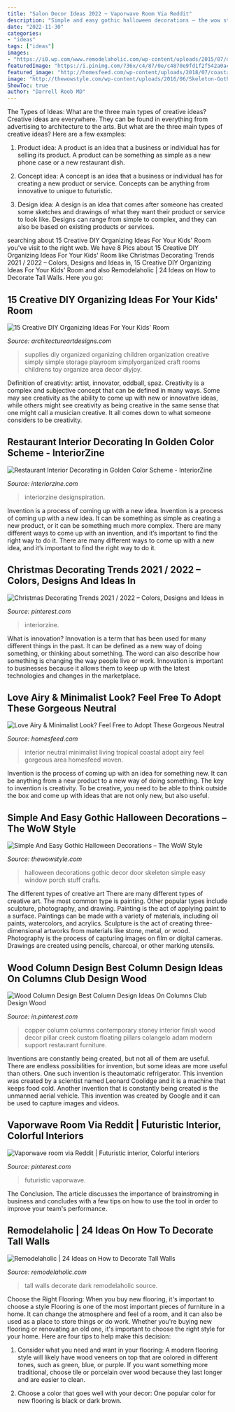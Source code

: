 ```yaml
---
title: "Salon Decor Ideas 2022 ~ Vaporwave Room Via Reddit"
description: "Simple and easy gothic halloween decorations – the wow style"
date: "2022-11-30"
categories:
- "ideas"
tags: ["ideas"]
images:
- "https://i0.wp.com/www.remodelaholic.com/wp-content/uploads/2015/07/dark-upper-half-paintedw-all.jpg?resize=471%2C670&amp;ssl=1"
featuredImage: "https://i.pinimg.com/736x/c4/87/0e/c4870e9fd1f2f542a0acba3497e68725.jpg"
featured_image: "http://homesfeed.com/wp-content/uploads/2018/07/coastal-themed-living-room-in-neutral-tone-soft-neutral-sofa-woven-area-rug-woven-side-table-woven-rocking-chair-medium-size-tropical-houseplants.jpg"
image: "http://thewowstyle.com/wp-content/uploads/2016/06/Skeleton-Gothic-Halloween-Decorations.jpg"
ShowToc: true
author: "Darrell Roob MD"
---
```



The Types of Ideas: What are the three main types of creative ideas?
Creative ideas are everywhere. They can be found in everything from advertising to architecture to the arts. But what are the three main types of creative ideas? Here are a few examples:
1. Product idea: A product is an idea that a business or individual has for selling its product. A product can be something as simple as a new phone case or a new restaurant dish.

2. Concept idea: A concept is an idea that a business or individual has for creating a new product or service. Concepts can be anything from innovative to unique to futuristic.

3. Design idea: A design is an idea that comes after someone has created some sketches and drawings of what they want their product or service to look like. Designs can range from simple to complex, and they can also be based on existing products or services.

	

		
searching about 15 Creative DIY Organizing Ideas For Your Kids&#039; Room you've visit to the right web. We have 8 Pics about 15 Creative DIY Organizing Ideas For Your Kids&#039; Room like Christmas Decorating Trends 2021 / 2022 – Colors, Designs and Ideas in, 15 Creative DIY Organizing Ideas For Your Kids&#039; Room and also Remodelaholic | 24 Ideas on How to Decorate Tall Walls. Here you go:
		
    
## 15 Creative DIY Organizing Ideas For Your Kids&#039; Room

<img loading=lazy src="https://www.architectureartdesigns.com/wp-content/uploads/2017/02/15-Creative-DIY-Organizing-Ideas-For-Your-Kids-Room-12.jpg" onerror="this.onerror=null;this.src='https://tse3.mm.bing.net/th?id=OIP.OFj9x13Io029FNs_lDXlGAHaLI&amp;pid=15.1';" alt="15 Creative DIY Organizing Ideas For Your Kids&#039; Room">

_Source: architectureartdesigns.com_

>supplies diy organized organizing children organization creative simply simple storage playroom simplyorganized craft rooms childrens toy organize area decor diyjoy. 

	

Definition of creativity: artist, innovator, oddball, spaz.
Creativity is a complex and subjective concept that can be defined in many ways. Some may see creativity as the ability to come up with new or innovative ideas, while others might see creativity as being creative in the same sense that one might call a musician creative. It all comes down to what someone considers to be creativity.

    
## Restaurant Interior Decorating In Golden Color Scheme - InteriorZine

<img loading=lazy src="https://www.interiorzine.com/wp-content/uploads/2014/02/restaurant-decor-tradition-modernity.jpg" onerror="this.onerror=null;this.src='https://tse2.mm.bing.net/th?id=OIP.lPVys-z1egnMK5zJMRaoZAHaJE&amp;pid=15.1';" alt="Restaurant Interior Decorating in Golden Color Scheme - InteriorZine">

_Source: interiorzine.com_

>interiorzine designspiration. 

	

Invention is a process of coming up with a new idea.
Invention is a process of coming up with a new idea. It can be something as simple as creating a new product, or it can be something much more complex. There are many different ways to come up with an invention, and it’s important to find the right way to do it. There are many different ways to come up with a new idea, and it’s important to find the right way to do it.

    
## Christmas Decorating Trends 2021 / 2022 – Colors, Designs And Ideas In

<img loading=lazy src="https://i.pinimg.com/736x/3e/76/9e/3e769e1ab61b13a6d2f0a94b5d036b1f.jpg" onerror="this.onerror=null;this.src='https://tse1.mm.bing.net/th?id=OIP.mnnH56iL34Qc3azFUnqD_wHaE-&amp;pid=15.1';" alt="Christmas Decorating Trends 2021 / 2022 – Colors, Designs and Ideas in">

_Source: pinterest.com_

>interiorzine. 

	

What is innovation?
Innovation is a term that has been used for many different things in the past. It can be defined as a new way of doing something, or thinking about something. The word can also describe how something is changing the way people live or work. Innovation is important to businesses because it allows them to keep up with the latest technologies and changes in the marketplace.

    
## Love Airy &amp; Minimalist Look? Feel Free To Adopt These Gorgeous Neutral

<img loading=lazy src="http://homesfeed.com/wp-content/uploads/2018/07/coastal-themed-living-room-in-neutral-tone-soft-neutral-sofa-woven-area-rug-woven-side-table-woven-rocking-chair-medium-size-tropical-houseplants.jpg" onerror="this.onerror=null;this.src='https://tse2.mm.bing.net/th?id=OIP.-duTXNGJUhj05xVt6mod_wHaLH&amp;pid=15.1';" alt="Love Airy &amp; Minimalist Look? Feel Free to Adopt These Gorgeous Neutral">

_Source: homesfeed.com_

>interior neutral minimalist living tropical coastal adopt airy feel gorgeous area homesfeed woven. 

	

Invention is the process of coming up with an idea for something new. It can be anything from a new product to a new way of doing something. The key to invention is creativity. To be creative, you need to be able to think outside the box and come up with ideas that are not only new, but also useful.

    
## Simple And Easy Gothic Halloween Decorations – The WoW Style

<img loading=lazy src="http://thewowstyle.com/wp-content/uploads/2016/06/Skeleton-Gothic-Halloween-Decorations.jpg" onerror="this.onerror=null;this.src='https://tse1.mm.bing.net/th?id=OIP.ES67yB2yk8lPAxvAXqzr0AHaKl&amp;pid=15.1';" alt="Simple And Easy Gothic Halloween Decorations – The WoW Style">

_Source: thewowstyle.com_

>halloween decorations gothic decor door skeleton simple easy window porch stuff crafts. 

	

The different types of creative art
There are many different types of creative art. The most common type is painting. Other popular types include sculpture, photography, and drawing.
Painting is the act of applying paint to a surface. Paintings can be made with a variety of materials, including oil paints, watercolors, and acrylics. Sculpture is the act of creating three-dimensional artworks from materials like stone, metal, or wood. Photography is the process of capturing images on film or digital cameras. Drawings are created using pencils, charcoal, or other marking utensils.

    
## Wood Column Design Best Column Design Ideas On Columns Club Design Wood

<img loading=lazy src="https://i.pinimg.com/736x/c4/87/0e/c4870e9fd1f2f542a0acba3497e68725.jpg" onerror="this.onerror=null;this.src='https://tse1.mm.bing.net/th?id=OIP.amLYeVFMJ2odWJEvRhDG1QHaMe&amp;pid=15.1';" alt="Wood Column Design Best Column Design Ideas On Columns Club Design Wood">

_Source: in.pinterest.com_

>copper column columns contemporary stoney interior finish wood decor pillar creek custom floating pillars colangelo adam modern support restaurant furniture. 

	

Inventions are constantly being created, but not all of them are useful. There are endless possibilities for invention, but some ideas are more useful than others. One such invention is theautomatic refrigerator. This invention was created by a scientist named Leonard Coolidge and it is a machine that keeps food cold. Another invention that is constantly being created is the unmanned aerial vehicle. This invention was created by Google and it can be used to capture images and videos.

    
## Vaporwave Room Via Reddit | Futuristic Interior, Colorful Interiors

<img loading=lazy src="https://i.pinimg.com/736x/86/1a/82/861a820331400477b69155f05ea97445.jpg" onerror="this.onerror=null;this.src='https://tse1.mm.bing.net/th?id=OIP.nMep1bdU3Fu5JQBYwRUs_QHaLp&amp;pid=15.1';" alt="Vaporwave room via Reddit | Futuristic interior, Colorful interiors">

_Source: pinterest.com_

>futuristic vaporwave. 

	

The Conclusion.
The article discusses the importance of brainstroming in business and concludes with a few tips on how to use the tool in order to improve your team's performance.

    
## Remodelaholic | 24 Ideas On How To Decorate Tall Walls

<img loading=lazy src="https://i0.wp.com/www.remodelaholic.com/wp-content/uploads/2015/07/dark-upper-half-paintedw-all.jpg?resize=471%2C670&amp;ssl=1" onerror="this.onerror=null;this.src='https://tse4.mm.bing.net/th?id=OIP.D3EDpAHaZNmcI2hJaBP9GwAAAA&amp;pid=15.1';" alt="Remodelaholic | 24 Ideas on How to Decorate Tall Walls">

_Source: remodelaholic.com_

>tall walls decorate dark remodelaholic source. 

	

Choose the Right Flooring: When you buy new flooring, it's important to choose a style
Flooring is one of the most important pieces of furniture in a home. It can change the atmosphere and feel of a room, and it can also be used as a place to store things or do work. Whether you're buying new flooring or renovating an old one, it's important to choose the right style for your home. Here are four tips to help make this decision: 
1. Consider what you need and want in your flooring: A modern flooring style will likely have wood veneers on top that are colored in different tones, such as green, blue, or purple. If you want something more traditional, choose tile or porcelain over wood because they last longer and are easier to clean. 

2. Choose a color that goes well with your decor: One popular color for new flooring is black or dark brown.


